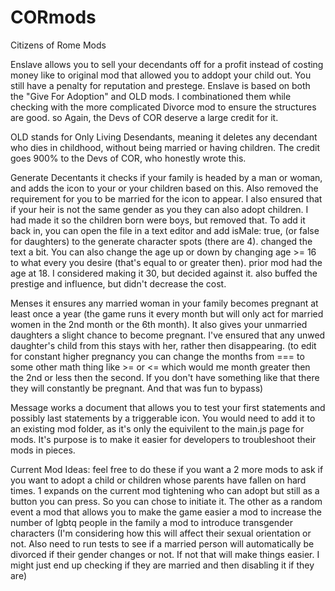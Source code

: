 # CORmods
Citizens of Rome Mods

Enslave 
allows you to sell your decendants off for a profit instead of costing money like to original mod that allowed you to addopt your child out. You still have a penalty for reputation and prestege.
Enslave is based on both the "Give For Adoption" and OLD mods. I combinationed them while checking with the more complicated Divorce mod to ensure the structures are good. so Again, the Devs of COR deserve a large credit for it.


OLD
stands for Only Living Desendants, meaning it deletes any decendant who dies in childhood, without being married or having children. The credit goes 900% to the Devs of COR, who honestly wrote this.

Generate Decentants
it checks if your family is headed by a man or woman, and adds the icon to your or your children based on this. Also removed the requirement for you to be married for the icon to appear. I also ensured that if your heir is not the same gender as you they can also adopt children. I had made it so the children born were boys, but removed that. To add it back in, you can open the file in a text editor and add isMale: true, (or false for daughters) to the generate character spots (there are 4). changed the text a bit. You can also change the age up or down by changing age >= 16 to what every you desire (that's equal to or greater then). prior mod had the age at 18. I considered making it 30, but decided against it. also buffed the prestige and influence, but didn't decrease the cost.

Menses
it ensures any married woman in your family becomes pregnant at least once a year (the game runs it every month but will only act for married women in the 2nd month or the 6th month). It also gives your unmarried daughters a slight chance to become pregnant. I've ensured that any unwed daughter's child from this stays with her, rather then disappearing. (to edit for constant higher pregnancy you can change the months from === to some other math thing like >= or <= which would me month greater then the 2nd or less then the second. If you don't have something like that there they will constantly be pregnant. And that was fun to bypass) 

Message works
a document that allows you to test your first statements and possibly last statements by a triggerable icon. You would need to add it to an existing mod folder, as it's only the equivilent to the main.js page for mods. It's purpose is to make it easier for developers to troubleshoot their mods in pieces.


Current Mod Ideas:
feel free to do these if you want
a 2 more mods to ask if you want to adopt a child or children whose parents have fallen on hard times. 1 expands on the current mod tightening who can adopt but still as a button you can press. So you can chose to initiate it. The other as a random event
a mod that allows you to make the game easier
 a mod to increase the number of lgbtq people in the family
 a mod to introduce transgender characters (I'm considering how this will affect their sexual orientation or not. Also need to run tests to see if a married person will automatically be divorced if their gender changes or not. If not that will make things easier. I might just end up checking if they are married and then disabling it if they are)
